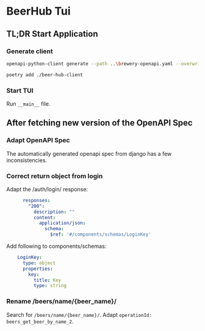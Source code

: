 # BeerHub Tui
## TL;DR Start Application
### Generate client
```bash
openapi-python-client generate --path ..\brewery-openapi.yaml --overwrite
```
```bash
poetry add ./beer-hub-client
```
### Start TUI
Run `__main__` file.


## After fetching new version of the OpenAPI Spec
### Adapt OpenAPI Spec
The automatically generated openapi spec from django has a few inconsistencies.
### Correct return object from login
Adapt the /auth/login/ response:
```yaml
      responses:
        "200":
          description: ""
          content:
            application/json:
              schema:
                $ref: '#/components/schemas/LoginKey'
```

Add following to components/schemas:
```yaml
    LoginKey:
      type: object
      properties:
        key:
          title: Key
          type: string
```

### Rename /beers/name/{beer_name}/
Search for `/beers/name/{beer_name}/`.
Adapt `operationId: beers_get_beer_by_name_2`.